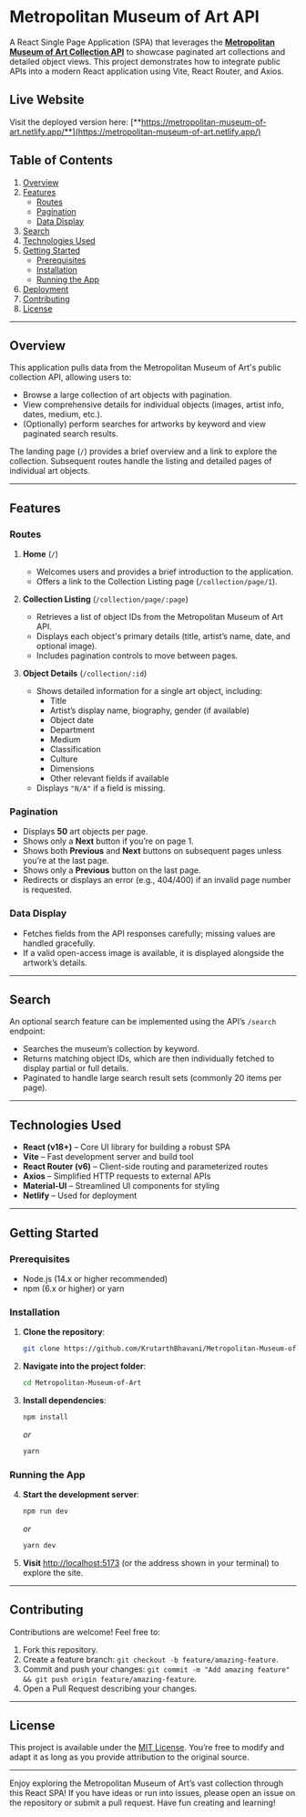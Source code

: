 # Metropolitan Museum of Art API

A React Single Page Application (SPA) that leverages the **[Metropolitan Museum of Art Collection API](https://collectionapi.metmuseum.org/public/collection/v1/)** to showcase paginated art collections and detailed object views. This project demonstrates how to integrate public APIs into a modern React application using Vite, React Router, and Axios.

## Live Website

Visit the deployed version here: [**https://metropolitan-museum-of-art.netlify.app/**](https://metropolitan-museum-of-art.netlify.app/)

## Table of Contents

1. [Overview](#overview)  
2. [Features](#features)  
   - [Routes](#routes)  
   - [Pagination](#pagination)  
   - [Data Display](#data-display)  
3. [Search](#search-optional)  
4. [Technologies Used](#technologies-used)  
5. [Getting Started](#getting-started)  
   - [Prerequisites](#prerequisites)  
   - [Installation](#installation)  
   - [Running the App](#running-the-app)  
6. [Deployment](#deployment)    
8. [Contributing](#contributing)  
9. [License](#license)  

---

## Overview

This application pulls data from the Metropolitan Museum of Art's public collection API, allowing users to:

- Browse a large collection of art objects with pagination.  
- View comprehensive details for individual objects (images, artist info, dates, medium, etc.).  
- (Optionally) perform searches for artworks by keyword and view paginated search results.

The landing page (`/`) provides a brief overview and a link to explore the collection. Subsequent routes handle the listing and detailed pages of individual art objects.

---

## Features

### Routes

1. **Home** (`/`)
   - Welcomes users and provides a brief introduction to the application.
   - Offers a link to the Collection Listing page (`/collection/page/1`).

2. **Collection Listing** (`/collection/page/:page`)
   - Retrieves a list of object IDs from the Metropolitan Museum of Art API.
   - Displays each object's primary details (title, artist’s name, date, and optional image).
   - Includes pagination controls to move between pages.

3. **Object Details** (`/collection/:id`)
   - Shows detailed information for a single art object, including:
     - Title
     - Artist’s display name, biography, gender (if available)
     - Object date
     - Department
     - Medium
     - Classification
     - Culture
     - Dimensions
     - Other relevant fields if available
   - Displays `"N/A"` if a field is missing.

### Pagination

- Displays **50** art objects per page.  
- Shows only a **Next** button if you’re on page 1.  
- Shows both **Previous** and **Next** buttons on subsequent pages unless you’re at the last page.  
- Shows only a **Previous** button on the last page.  
- Redirects or displays an error (e.g., 404/400) if an invalid page number is requested.

### Data Display

- Fetches fields from the API responses carefully; missing values are handled gracefully.  
- If a valid open-access image is available, it is displayed alongside the artwork’s details.  

---

## Search 

An optional search feature can be implemented using the API’s `/search` endpoint:  
- Searches the museum’s collection by keyword.  
- Returns matching object IDs, which are then individually fetched to display partial or full details.  
- Paginated to handle large search result sets (commonly 20 items per page).

---

## Technologies Used

- **React (v18+)** – Core UI library for building a robust SPA  
- **Vite** – Fast development server and build tool  
- **React Router (v6)** – Client-side routing and parameterized routes  
- **Axios** – Simplified HTTP requests to external APIs  
- **Material-UI** – Streamlined UI components for styling  
- **Netlify** – Used for deployment  

---

## Getting Started

### Prerequisites

- Node.js (14.x or higher recommended)  
- npm (6.x or higher) or yarn  

### Installation

1. **Clone the repository**:

   ```bash
   git clone https://github.com/KrutarthBhavani/Metropolitan-Museum-of-Art.git
   ```

2. **Navigate into the project folder**:

   ```bash
   cd Metropolitan-Museum-of-Art
   ```

3. **Install dependencies**:

   ```bash
   npm install
   ```
   *or*
   ```bash
   yarn
   ```

### Running the App

4. **Start the development server**:

   ```bash
   npm run dev
   ```
   *or*
   ```bash
   yarn dev
   ```

5. **Visit** [http://localhost:5173](http://localhost:5173) (or the address shown in your terminal) to explore the site.


---

## Contributing

Contributions are welcome! Feel free to:

1. Fork this repository.  
2. Create a feature branch: `git checkout -b feature/amazing-feature`.  
3. Commit and push your changes: `git commit -m "Add amazing feature" && git push origin feature/amazing-feature`.  
4. Open a Pull Request describing your changes.

---

## License

This project is available under the [MIT License](./LICENSE). You’re free to modify and adapt it as long as you provide attribution to the original source.

---

Enjoy exploring the Metropolitan Museum of Art’s vast collection through this React SPA! If you have ideas or run into issues, please open an issue on the repository or submit a pull request. Have fun creating and learning!
